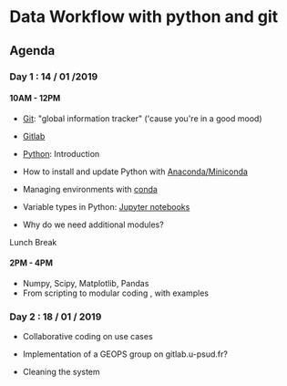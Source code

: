 # Data Workflow with python and git

## Agenda

### Day 1 : 14 / 01 /2019

#### 10AM - 12PM

  - [Git](https://git-scm.com/): "global information tracker" ('cause you're in a good mood)
  - [Gitlab](https://about.gitlab.com/)
  
  - [Python](https://www.python.org/): Introduction
  - How to install and update Python with [Anaconda/Miniconda](https://www.anaconda.com/)
  - Managing environments with [conda](https://conda.io/)
  - Variable types in Python: [Jupyter notebooks](notebooks)
  - Why do we need additional modules? 
  
Lunch Break

#### 2PM - 4PM
  
  - Numpy, Scipy, Matplotlib, Pandas
  - From scripting to modular coding , with examples
  
### Day 2 : 18 / 01 / 2019

  - Collaborative coding on use cases

  - Implementation of a GEOPS group on gitlab.u-psud.fr?

  - Cleaning the system

